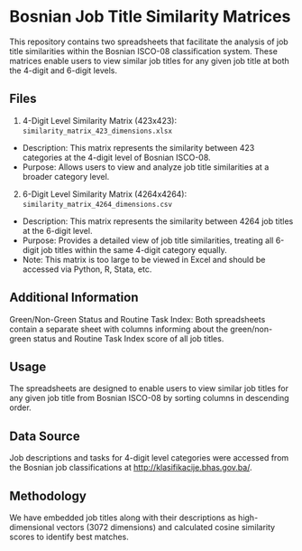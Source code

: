 # Bosnian Job Title Similarity Matrices

This repository contains two spreadsheets that facilitate the analysis of job title similarities within the Bosnian ISCO-08 classification system. These matrices enable users to view similar job titles for any given job title at both the 4-digit and 6-digit levels.

## Files
1. 4-Digit Level Similarity Matrix (423x423): `similarity_matrix_423_dimensions.xlsx`
- Description: This matrix represents the similarity between 423 categories at the 4-digit level of Bosnian ISCO-08.
- Purpose: Allows users to view and analyze job title similarities at a broader category level.

2. 6-Digit Level Similarity Matrix (4264x4264): `similarity_matrix_4264_dimensions.csv`
- Description: This matrix represents the similarity between 4264 job titles at the 6-digit level.
- Purpose: Provides a detailed view of job title similarities, treating all 6-digit job titles within the same 4-digit category equally.
- Note: This matrix is too large to be viewed in Excel and should be accessed via Python, R, Stata, etc.

## Additional Information
Green/Non-Green Status and Routine Task Index: Both spreadsheets contain a separate sheet with columns informing about the green/non-green status and Routine Task Index score of all job titles.

## Usage
The spreadsheets are designed to enable users to view similar job titles for any given job title from Bosnian ISCO-08 by sorting columns in descending order. 

## Data Source
Job descriptions and tasks for 4-digit level categories were accessed from the Bosnian job classifications at http://klasifikacije.bhas.gov.ba/.

## Methodology
We have embedded job titles along with their descriptions as high-dimensional vectors (3072 dimensions) and calculated cosine similarity scores to identify best matches. 
